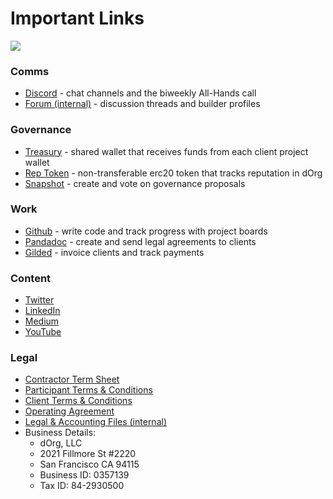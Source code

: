 # Important Links

![](https://i.gifer.com/6DY.gif)

### **Comms**

* [Discord](https://discord.com/invite/6Kujmad) - chat channels and the biweekly All-Hands call
* [Forum (internal)](https://forum.dorg.tech) - discussion threads and builder profiles

### **Governance**

* [Treasury](https://gnosis-safe.io/app/#/safes/0xdb22d2d37db92EA7fa6993C9f6Ead55FBb1eF4EA/balances) - shared wallet that receives funds from each client project wallet
* [Rep Token](https://etherscan.io/token/0x62300cec5240e5b273781ad67ce735107f3dacd4) - non-transferable erc20 token that tracks reputation in dOrg
* [Snapshot](https://snapshot.org/#/dorg.eth) -  create and vote on governance proposals

### **Work**

* [Github](https://github.com/dorgtech) - write code and track progress with project boards
* [Pandadoc](https://app.pandadoc.com/a/#/templates-next?sortBy=name\&direction=asc\&displayMode=folders\_first\&mainFilter=all) - create and send legal agreements to clients
* [Gilded](https://app.gilded.finance/auth/login) - invoice clients and track payments

### **Content**

* [Twitter](https://twitter.com/dorg\_tech)&#x20;
* [LinkedIn](https://www.linkedin.com/company/28435766/)
* [Medium](https://medium.com/dorg-tech)
* [YouTube](https://www.youtube.com/channel/UC7mE6iz-Y66t6KFHehfWlcg)

### **Legal**

* [Contractor Term Sheet](https://github.com/dOrgTech/Ops/blob/master/legal/Contractor\_Term\_Sheet.pdf)
* [Participant Terms & Conditions](https://github.com/dOrgTech/Ops/blob/master/legal/Participation\_Terms\_And\_Conditions.pdf)
* [Client Terms & Conditions](https://github.com/dOrgTech/Ops/blob/master/legal/Client\_Terms\_And\_Conditions.pdf)
* [Operating Agreement](https://github.com/dOrgTech/Ops/blob/master/legal/Operating\_Agreement.pdf)
* [Legal & Accounting Files (internal)](https://drive.google.com/drive/folders/1j6i0YZ\_sCy5g2zzCLJD3YfOscCpczWB3)
* Business Details:
  * dOrg, LLC
  * 2021 Fillmore St #2220
  * San Francisco CA 94115
  * Business ID: 0357139
  * Tax ID: 84-2930500&#x20;


